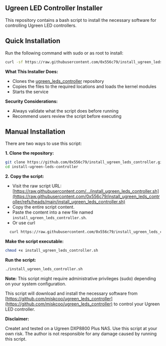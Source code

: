 ## Ugreen LED Controller Installer

This repository contains a bash script to install the necessary software for controlling Ugreen LED controllers.

## Quick Installation

Run the following command with sudo or as root to install:

```bash
curl -sf https://raw.githubusercontent.com/0x556c79/install_ugreen_leds_controller/main/install_ugreen_leds_controller.sh | sudo sh || echo "Error: Failed to download or execute the script."
```
**What This Installer Does:**

- Clones the [ugreen_leds_controller](https://github.com/miskcoo/ugreen_leds_controller) repository
- Copies the files to the required locations and loads the kernel modules
- Starts the service

**Security Considerations:**
- Always validate what the script does before running
- Recommend users review the script before executing


## Manual Installation

There are two ways to use this script:

**1. Clone the repository:**

```bash
git clone https://github.com/0x556c79/install_ugreen_leds_controller.git
cd install-ugreen-leds-controller
```

**2. Copy the script:**

* Visit the raw script URL: [https://raw.githubusercontent.com/.../install_ugreen_leds_controller.sh](https://raw.githubusercontent.com/0x556c79/install_ugreen_leds_controller/refs/heads/main/install_ugreen_leds_controller.sh)
* Copy the entire script content.
* Paste the content into a new file named `install_ugreen_leds_controller.sh`.
* Or use curl
```bash
  curl https://raw.githubusercontent.com/0x556c79/install_ugreen_leds_controller/refs/heads/main/install_ugreen_leds_controller.sh -o install_ugreen_leds_controller.sh
```

**Make the script executable:**

```bash
chmod +x install_ugreen_leds_controller.sh
```

**Run the script:**

```bash
./install_ugreen_leds_controller.sh
```

**Note:** This script might require administrative privileges (sudo) depending on your system configuration. 

This script will download and install the necessary software from [https://github.com/miskcoo/ugreen_leds_controller](https://github.com/miskcoo/ugreen_leds_controller) to control your Ugreen LED controller.

**Disclaimer:** 

Createt and tested on a Ugreen DXP8800 Plus NAS.
Use this script at your own risk. The author is not responsible for any damage caused by running this script.
